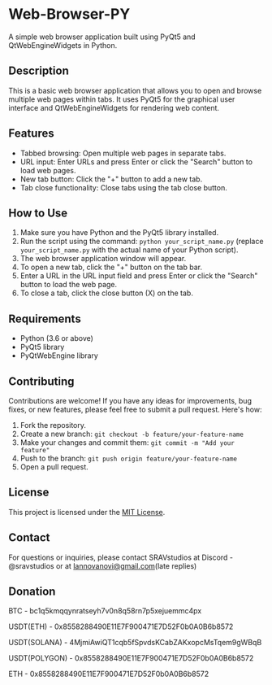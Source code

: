 # Web-Browser-PY

A simple web browser application built using PyQt5 and QtWebEngineWidgets in Python.

## Description

This is a basic web browser application that allows you to open and browse multiple web pages within tabs. It uses PyQt5 for the graphical user interface and QtWebEngineWidgets for rendering web content.

## Features

- Tabbed browsing: Open multiple web pages in separate tabs.
- URL input: Enter URLs and press Enter or click the "Search" button to load web pages.
- New tab button: Click the "+" button to add a new tab.
- Tab close functionality: Close tabs using the tab close button.

## How to Use

1. Make sure you have Python and the PyQt5 library installed.
2. Run the script using the command: `python your_script_name.py` (replace `your_script_name.py` with the actual name of your Python script).
3. The web browser application window will appear.
4. To open a new tab, click the "+" button on the tab bar.
5. Enter a URL in the URL input field and press Enter or click the "Search" button to load the web page.
6. To close a tab, click the close button (X) on the tab.

## Requirements

- Python (3.6 or above)
- PyQt5 library
- PyQtWebEngine library

## Contributing

Contributions are welcome! If you have any ideas for improvements, bug fixes, or new features, please feel free to submit a pull request. Here's how:

1. Fork the repository.
2. Create a new branch: `git checkout -b feature/your-feature-name`
3. Make your changes and commit them: `git commit -m "Add your feature"`
4. Push to the branch: `git push origin feature/your-feature-name`
5. Open a pull request.

## License

This project is licensed under the [MIT License](LICENSE).

## Contact

For questions or inquiries, please contact SRAVstudios at Discord - @sravstudios or at lannovanovi@gmail.com(late replies)

## Donation

BTC - bc1q5kmqqynratseyh7v0n8q58rn7p5xejuemmc4px

USDT(ETH) - 0x8558288490E11E7F900471E7D52F0b0A0B6b8572

USDT(SOLANA) - 4MjmiAwiQT1cqb5fSpvdsKCabZAKxopcMsTqem9gWBqB

USDT(POLYGON) - 0x8558288490E11E7F900471E7D52F0b0A0B6b8572

ETH - 0x8558288490E11E7F900471E7D52F0b0A0B6b8572
